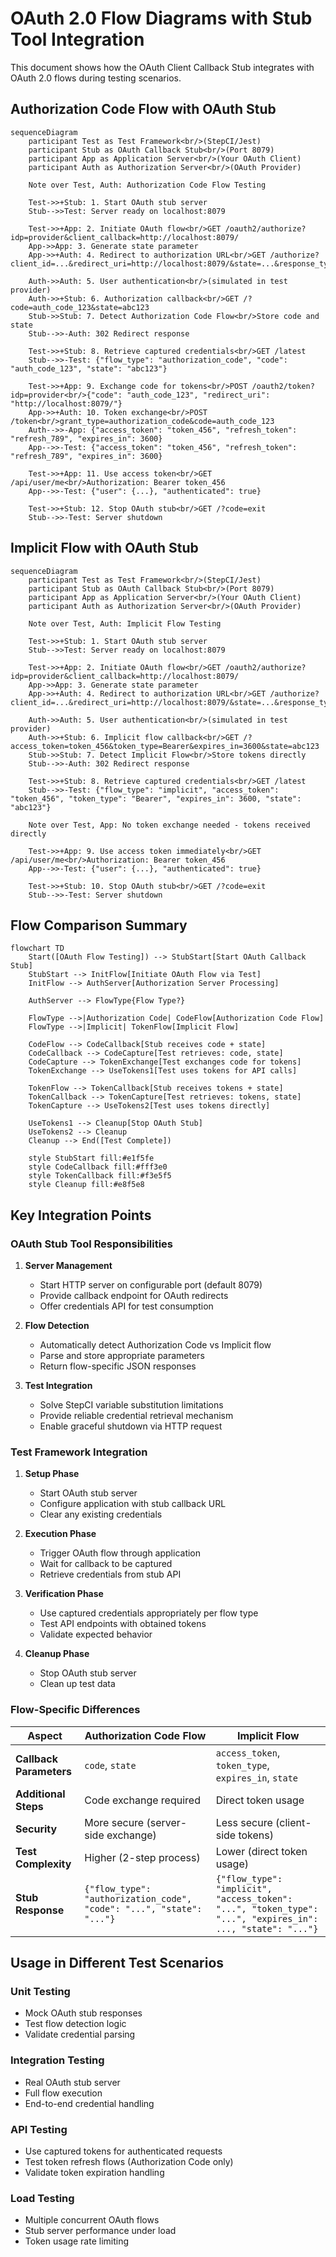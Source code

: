 # OAuth 2.0 Flow Diagrams with Stub Tool Integration

This document shows how the OAuth Client Callback Stub integrates with OAuth 2.0 flows during testing scenarios.

## Authorization Code Flow with OAuth Stub

```mermaid
sequenceDiagram
    participant Test as Test Framework<br/>(StepCI/Jest)
    participant Stub as OAuth Callback Stub<br/>(Port 8079)
    participant App as Application Server<br/>(Your OAuth Client)
    participant Auth as Authorization Server<br/>(OAuth Provider)

    Note over Test, Auth: Authorization Code Flow Testing

    Test->>+Stub: 1. Start OAuth stub server
    Stub-->>Test: Server ready on localhost:8079

    Test->>+App: 2. Initiate OAuth flow<br/>GET /oauth2/authorize?idp=provider&client_callback=http://localhost:8079/
    App->>App: 3. Generate state parameter
    App->>+Auth: 4. Redirect to authorization URL<br/>GET /authorize?client_id=...&redirect_uri=http://localhost:8079/&state=...&response_type=code

    Auth->>Auth: 5. User authentication<br/>(simulated in test provider)
    Auth->>+Stub: 6. Authorization callback<br/>GET /?code=auth_code_123&state=abc123
    Stub->>Stub: 7. Detect Authorization Code Flow<br/>Store code and state
    Stub-->>-Auth: 302 Redirect response

    Test->>+Stub: 8. Retrieve captured credentials<br/>GET /latest
    Stub-->>-Test: {"flow_type": "authorization_code", "code": "auth_code_123", "state": "abc123"}

    Test->>+App: 9. Exchange code for tokens<br/>POST /oauth2/token?idp=provider<br/>{"code": "auth_code_123", "redirect_uri": "http://localhost:8079/"}
    App->>+Auth: 10. Token exchange<br/>POST /token<br/>grant_type=authorization_code&code=auth_code_123
    Auth-->>-App: {"access_token": "token_456", "refresh_token": "refresh_789", "expires_in": 3600}
    App-->>-Test: {"access_token": "token_456", "refresh_token": "refresh_789", "expires_in": 3600}

    Test->>+App: 11. Use access token<br/>GET /api/user/me<br/>Authorization: Bearer token_456
    App-->>-Test: {"user": {...}, "authenticated": true}

    Test->>+Stub: 12. Stop OAuth stub<br/>GET /?code=exit
    Stub-->>-Test: Server shutdown
```

## Implicit Flow with OAuth Stub

```mermaid
sequenceDiagram
    participant Test as Test Framework<br/>(StepCI/Jest)
    participant Stub as OAuth Callback Stub<br/>(Port 8079)
    participant App as Application Server<br/>(Your OAuth Client)
    participant Auth as Authorization Server<br/>(OAuth Provider)

    Note over Test, Auth: Implicit Flow Testing

    Test->>+Stub: 1. Start OAuth stub server
    Stub-->>Test: Server ready on localhost:8079

    Test->>+App: 2. Initiate OAuth flow<br/>GET /oauth2/authorize?idp=provider&client_callback=http://localhost:8079/
    App->>App: 3. Generate state parameter
    App->>+Auth: 4. Redirect to authorization URL<br/>GET /authorize?client_id=...&redirect_uri=http://localhost:8079/&state=...&response_type=token

    Auth->>Auth: 5. User authentication<br/>(simulated in test provider)
    Auth->>+Stub: 6. Implicit flow callback<br/>GET /?access_token=token_456&token_type=Bearer&expires_in=3600&state=abc123
    Stub->>Stub: 7. Detect Implicit Flow<br/>Store tokens directly
    Stub-->>-Auth: 302 Redirect response

    Test->>+Stub: 8. Retrieve captured credentials<br/>GET /latest
    Stub-->>-Test: {"flow_type": "implicit", "access_token": "token_456", "token_type": "Bearer", "expires_in": 3600, "state": "abc123"}

    Note over Test, App: No token exchange needed - tokens received directly

    Test->>+App: 9. Use access token immediately<br/>GET /api/user/me<br/>Authorization: Bearer token_456
    App-->>-Test: {"user": {...}, "authenticated": true}

    Test->>+Stub: 10. Stop OAuth stub<br/>GET /?code=exit
    Stub-->>-Test: Server shutdown
```

## Flow Comparison Summary

```mermaid
flowchart TD
    Start([OAuth Flow Testing]) --> StubStart[Start OAuth Callback Stub]
    StubStart --> InitFlow[Initiate OAuth Flow via Test]
    InitFlow --> AuthServer[Authorization Server Processing]

    AuthServer --> FlowType{Flow Type?}

    FlowType -->|Authorization Code| CodeFlow[Authorization Code Flow]
    FlowType -->|Implicit| TokenFlow[Implicit Flow]

    CodeFlow --> CodeCallback[Stub receives code + state]
    CodeCallback --> CodeCapture[Test retrieves: code, state]
    CodeCapture --> TokenExchange[Test exchanges code for tokens]
    TokenExchange --> UseTokens1[Test uses tokens for API calls]

    TokenFlow --> TokenCallback[Stub receives tokens + state]
    TokenCallback --> TokenCapture[Test retrieves: tokens, state]
    TokenCapture --> UseTokens2[Test uses tokens directly]

    UseTokens1 --> Cleanup[Stop OAuth Stub]
    UseTokens2 --> Cleanup
    Cleanup --> End([Test Complete])

    style StubStart fill:#e1f5fe
    style CodeCallback fill:#fff3e0
    style TokenCallback fill:#f3e5f5
    style Cleanup fill:#e8f5e8
```

## Key Integration Points

### OAuth Stub Tool Responsibilities

1. **Server Management**

   - Start HTTP server on configurable port (default 8079)
   - Provide callback endpoint for OAuth redirects
   - Offer credentials API for test consumption

2. **Flow Detection**

   - Automatically detect Authorization Code vs Implicit flow
   - Parse and store appropriate parameters
   - Return flow-specific JSON responses

3. **Test Integration**
   - Solve StepCI variable substitution limitations
   - Provide reliable credential retrieval mechanism
   - Enable graceful shutdown via HTTP request

### Test Framework Integration

1. **Setup Phase**

   - Start OAuth stub server
   - Configure application with stub callback URL
   - Clear any existing credentials

2. **Execution Phase**

   - Trigger OAuth flow through application
   - Wait for callback to be captured
   - Retrieve credentials from stub API

3. **Verification Phase**

   - Use captured credentials appropriately per flow type
   - Test API endpoints with obtained tokens
   - Validate expected behavior

4. **Cleanup Phase**
   - Stop OAuth stub server
   - Clean up test data

### Flow-Specific Differences

| Aspect                  | Authorization Code Flow                                              | Implicit Flow                                                                                              |
| ----------------------- | -------------------------------------------------------------------- | ---------------------------------------------------------------------------------------------------------- |
| **Callback Parameters** | `code`, `state`                                                      | `access_token`, `token_type`, `expires_in`, `state`                                                        |
| **Additional Steps**    | Code exchange required                                               | Direct token usage                                                                                         |
| **Security**            | More secure (server-side exchange)                                   | Less secure (client-side tokens)                                                                           |
| **Test Complexity**     | Higher (2-step process)                                              | Lower (direct token usage)                                                                                 |
| **Stub Response**       | `{"flow_type": "authorization_code", "code": "...", "state": "..."}` | `{"flow_type": "implicit", "access_token": "...", "token_type": "...", "expires_in": ..., "state": "..."}` |

## Usage in Different Test Scenarios

### Unit Testing

- Mock OAuth stub responses
- Test flow detection logic
- Validate credential parsing

### Integration Testing

- Real OAuth stub server
- Full flow execution
- End-to-end credential handling

### API Testing

- Use captured tokens for authenticated requests
- Test token refresh flows (Authorization Code only)
- Validate token expiration handling

### Load Testing

- Multiple concurrent OAuth flows
- Stub server performance under load
- Token usage rate limiting
